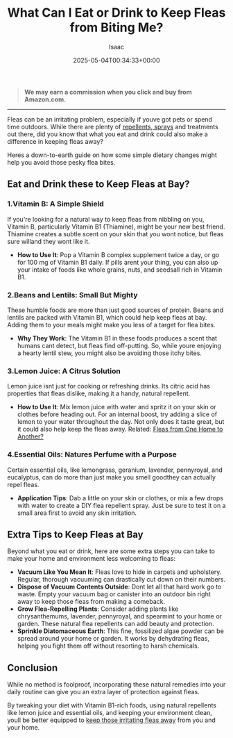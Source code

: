 ﻿---
author: Isaac
layout: post
title: What Can I Eat or Drink to Keep Fleas from Biting Me?
date: '2025-05-04T00:34:33+00:00'
categories:
- Fleas
- Guide
tags: []
slug: /what-can-i-eat-or-drink-to-keep-fleas-from-biting-me/
lastmod: 2025-05-07T12:21:28+03:00
---
> **We may earn a commission when you click and buy from Amazon.com.**
>

---
Fleas can be an irritating problem, especially if youve got pets or spend time outdoors. While there are plenty of
[repellents, sprays](https://pestpolicy.com/flea-repellent-for-humans/)
and treatments out there, did you know that what you eat and drink could also make a difference in keeping fleas away?

Heres a down-to-earth guide on how some simple dietary changes might help you avoid those pesky flea bites.
## Eat and Drink these to Keep Fleas at Bay?
### 1.**Vitamin B: A Simple Shield**
If you're looking for a natural way to keep fleas from nibbling on you, Vitamin B, particularly Vitamin B1 (Thiamine), might be your new best friend. Thiamine creates a subtle scent on your skin that you wont notice, but fleas sure willand they wont like it.
- **How to Use It**: Pop a Vitamin B complex supplement twice a day, or go for 100 mg of Vitamin B1 daily. If pills arent your thing, you can also up your intake of foods like whole grains, nuts, and seedsall rich in Vitamin B1.
### 2.**Beans and Lentils: Small But Mighty**
These humble foods are more than just good sources of protein. Beans and lentils are packed with Vitamin B1, which could help keep fleas at bay. Adding them to your meals might make you less of a target for flea bites.
- **Why They Work**: The Vitamin B1 in these foods produces a scent that humans cant detect, but fleas find off-putting. So, while youre enjoying a hearty lentil stew, you might also be avoiding those itchy bites.
### 3.**Lemon Juice: A Citrus Solution**
Lemon juice isnt just for cooking or refreshing drinks. Its citric acid has properties that fleas dislike, making it a handy, natural repellent.
- **How to Use It**: Mix lemon juice with water and spritz it on your skin or clothes before heading out. For an internal boost, try adding a slice of lemon to your water throughout the day. Not only does it taste great, but it could also help keep the fleas away.
Related:
[Fleas from One Home to Another?](https://pestpolicy.com/can-humans-carry-fleas-from-one-home-to-another/)
### 4.**Essential Oils: Natures Perfume with a Purpose**
Certain essential oils, like lemongrass, geranium, lavender, pennyroyal, and eucalyptus, can do more than just make you smell goodthey can actually repel fleas.
- **Application Tips**: Dab a little on your skin or clothes, or mix a few drops with water to create a DIY flea repellent spray. Just be sure to test it on a small area first to avoid any skin irritation.
## Extra Tips to Keep Fleas at Bay
Beyond what you eat or drink, here are some extra steps you can take to make your home and environment less welcoming to fleas:
- **Vacuum Like You Mean It**: Fleas love to hide in carpets and upholstery. Regular, thorough vacuuming can drastically cut down on their numbers.
- **Dispose of Vacuum Contents Outside**: Dont let all that hard work go to waste. Empty your vacuum bag or canister into an outdoor bin right away to keep those fleas from making a comeback.
- **Grow Flea-Repelling Plants**: Consider adding plants like chrysanthemums, lavender, pennyroyal, and spearmint to your home or garden. These natural flea repellents can add beauty and protection.
- **Sprinkle Diatomaceous Earth**: This fine, fossilized algae powder can be spread around your home or garden. It works by dehydrating fleas, helping you fight them off without resorting to harsh chemicals.
## Conclusion
While no method is foolproof, incorporating these natural remedies into your daily routine can give you an extra layer of protection against fleas.

By tweaking your diet with Vitamin B1-rich foods, using natural repellents like lemon juice and essential oils, and keeping your environment clean, youll be better equipped to
[keep those irritating fleas away](https://pestpolicy.com/how-do-i-keep-fleas-from-biting-me/)
from you and your home.